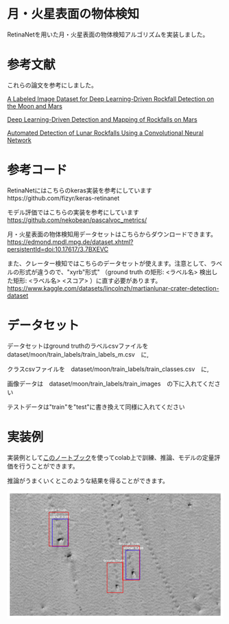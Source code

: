 # 月・火星表面の物体検知
RetinaNetを用いた月・火星表面の物体検知アルゴリズムを実装しました。

# 参考文献

これらの論文を参考にしました。

[A Labeled Image Dataset for Deep Learning-Driven Rockfall Detection on the Moon and Mars](https://www.frontiersin.org/articles/10.3389/frsen.2021.640034/full)

[Deep Learning-Driven Detection and Mapping of
Rockfalls on Mars](https://ieeexplore.ieee.org/abstract/document/9103997)

[Automated Detection of Lunar Rockfalls Using
a Convolutional Neural Network](https://ieeexplore.ieee.org/document/8587120)

# 参考コード

RetinaNetにはこちらのkeras実装を参考にしていますhttps://github.com/fizyr/keras-retinanet

モデル評価ではこちらの実装を参考にしています　https://github.com/nekobean/pascalvoc_metrics/

月・火星表面の物体検知用データセットはこちらからダウンロードできます。https://edmond.mpdl.mpg.de/dataset.xhtml?persistentId=doi:10.17617/3.7BXEVC

また、クレーター検知ではこちらのデータセットが使えます。注意として、ラベルの形式が違うので、"xyrb"形式" （ground truth の矩形: <ラベル名> <xmin> <ymin> <xmax> <ymax>
検出した矩形: <ラベル名> <スコア> <xmin> <ymin> <xmax> <ymax>）に直す必要があります。https://www.kaggle.com/datasets/lincolnzh/martianlunar-crater-detection-dataset

# データセット
データセットはground truthのラベルcsvファイルを　dataset/moon/train_labels/train_labels_m.csv　に,

クラスcsvファイルを　dataset/moon/train_labels/train_classes.csv　に,

画像データは　dataset/moon/train_labels/train_images　の下に入れてください

テストデータは"train"を"test"に書き換えて同様に入れてください

# 実装例
  実装例として[このノートブック](https://github.com/zushi0516/object_detection_moon_mars/blob/main/examples/training.ipynb)を使ってcolab上で訓練、推論、モデルの定量評価を行うことができます。

推論がうまくいくとこのような結果を得ることができます。
  
![imgae.jpg](./examples/image.jpg)
